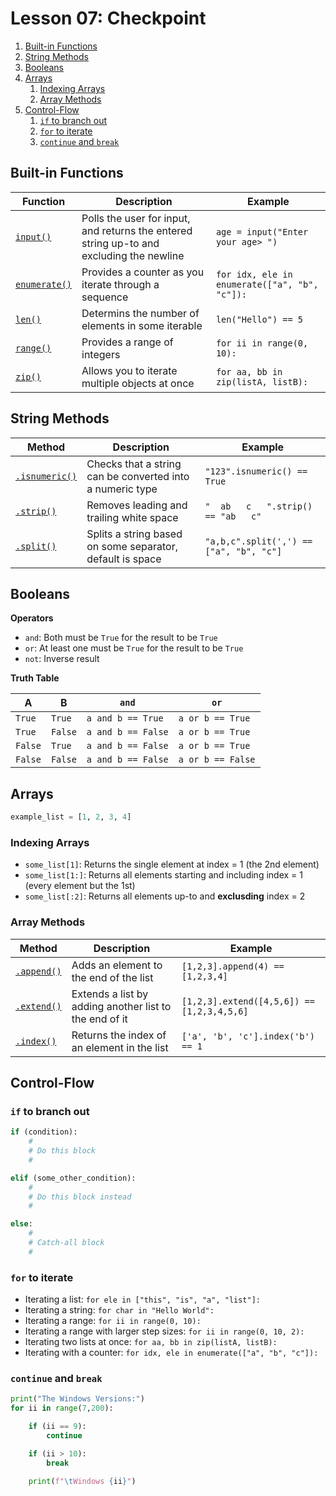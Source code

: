 # Lesson 07: Checkpoint

<!-- TOC depthFrom:2 orderedList:true -->

1. [Built-in Functions](#built-in-functions)
2. [String Methods](#string-methods)
3. [Booleans](#booleans)
4. [Arrays](#arrays)
    1. [Indexing Arrays](#indexing-arrays)
    2. [Array Methods](#array-methods)
5. [Control-Flow](#control-flow)
    1. [`if` to branch out](#if-to-branch-out)
    2. [`for` to iterate](#for-to-iterate)
    3. [`continue` and `break`](#continue-and-break)

<!-- /TOC -->

## Built-in Functions

|Function|Description|Example|
|---|---|---|
|[`input()`](https://docs.python.org/3/library/functions.html#input)|Polls the user for input, and returns the entered string up-to and excluding the newline|`age = input("Enter your age> ")`
|[`enumerate()`](https://docs.python.org/3/library/functions.html#enumerate)|Provides a counter as you iterate through a sequence|`for idx, ele in enumerate(["a", "b", "c"]):`
|[`len()`](https://docs.python.org/3/library/functions.html#len)|Determins the number of elements in some iterable|`len("Hello") == 5`
|[`range()`](https://docs.python.org/3/library/functions.html#func-range)|Provides a range of integers|`for ii in range(0, 10):`
|[`zip()`](https://docs.python.org/3/library/functions.html#zip)|Allows you to iterate multiple objects at once|`for aa, bb in zip(listA, listB):`

## String Methods

|Method|Description|Example
|---|---|---
|[`.isnumeric()`](https://docs.python.org/3/library/stdtypes.html#str.strip)|Checks that a string can be converted into a numeric type|`"123".isnumeric() == True`
|[`.strip()`](https://docs.python.org/3/library/stdtypes.html#str.strip)|Removes leading and trailing white space|`"  ab   c   ".strip() == "ab   c"`
|[`.split()`](https://docs.python.org/3/library/stdtypes.html#str.split)|Splits a string based on some separator, default is space|`"a,b,c".split(',') == ["a", "b", "c"]`

## Booleans

**Operators**

- `and`: Both must be `True` for the result to be `True`
- `or`: At least one must be `True` for the result to be `True`
- `not`: Inverse result

**Truth Table**

|A|B|`and`|`or`|
|---|---|---|---
|`True`|`True`|`a and b == True`|`a or b == True`|
|`True`|`False`|`a and b == False`|`a or b == True`|
|`False`|`True`|`a and b == False`|`a or b == True`|
|`False`|`False`|`a and b == False`|`a or b == False`|


## Arrays

``` py
example_list = [1, 2, 3, 4]
```

### Indexing Arrays

- `some_list[1]`: Returns the single element at index = 1 (the 2nd element)
- `some_list[1:]`: Returns all elements starting and including index = 1 (every element but the 1st)
- `some_list[:2]`: Returns all elements up-to and **exclusding** index = 2

### Array Methods

|Method|Description|Example
|---|---|---
|[`.append()`](https://docs.python.org/3/library/stdtypes.html#mutable-sequence-types)|Adds an element to the end of the list|`[1,2,3].append(4) == [1,2,3,4]`
|[`.extend()`](https://docs.python.org/3/library/stdtypes.html#mutable-sequence-types)|Extends a list by adding another list to the end of it|`[1,2,3].extend([4,5,6]) == [1,2,3,4,5,6]`
|[`.index()`](https://docs.python.org/3/tutorial/datastructures.html#more-on-lists)|Returns the index of an element in the list|`['a', 'b', 'c'].index('b') == 1`

## Control-Flow

### `if` to branch out
``` py
if (condition):
    #
    # Do this block
    #

elif (some_other_condition):
    #
    # Do this block instead
    #

else:
    #
    # Catch-all block
    #

```

### `for` to iterate

- Iterating a list: `for ele in ["this", "is", "a", "list"]:`
- Iterating a string: `for char in "Hello World":`
- Iterating a range: `for ii in range(0, 10):`
- Iterating a range with larger step sizes: `for ii in range(0, 10, 2):`
- Iterating two lists at once: `for aa, bb in zip(listA, listB):`
- Iterating with a counter: `for idx, ele in enumerate(["a", "b", "c"]):`


### `continue` and `break`

``` py
print("The Windows Versions:")
for ii in range(7,200):

    if (ii == 9):
        continue

    if (ii > 10):
        break

    print(f"\tWindows {ii}")
```